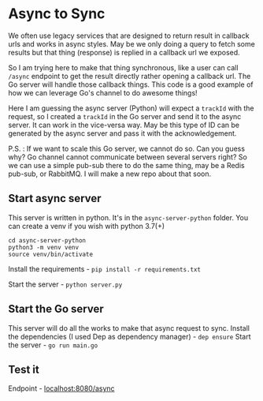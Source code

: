 # Async to Sync
We often use legacy services that are designed to return result in callback urls and works in async styles. May be we only doing a query to fetch some results but that thing (response) is replied in a callback url we exposed. 

So I am trying here to make that thing synchronous, like a user can call `/async` endpoint to get the result directly rather opening a callback url. The Go server will handle those callback things. This code is a good example of how we can leverage Go's channel to do awesome things!

Here I am guessing the async server (Python) will expect a `trackId` with the request, so I created a `trackId` in the Go server and send it to the async server. It can work in the vice-versa way. May be this type of ID can be generated by the async server and pass it with the acknowledgement.

P.S. : If we want to scale this Go server, we cannot do so. Can you guess why?
Go channel cannot communicate between several servers right? So we can use  a simple pub-sub there to do the same thing, may be a Redis pub-sub, or RabbitMQ. I will make a new repo about that soon.

## Start async server
This server is written in python. It's in the `async-server-python` folder. 
You can create a venv if you wish with python 3.7(+)
```
cd async-server-python
python3 -m venv venv
source venv/bin/activate
```
Install the requirements -
`pip install -r requirements.txt`

Start the server -
`python server.py`

## Start the Go server
This server will do all the works to make that async request to sync. 
Install the dependencies (I used Dep as dependency manager) - 
`dep ensure`
Start the server - 
`go run main.go`

## Test it
Endpoint - [localhost:8080/async](localhost:8080/async) 
